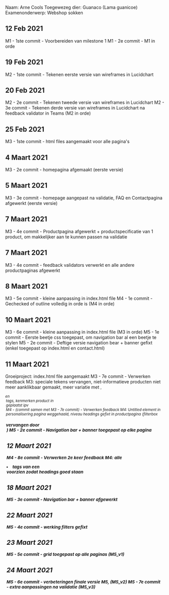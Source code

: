 Naam: Arne Cools Toegewezeg dier: Guanaco (Lama guanicoe)
Examenonderwerp: Webshop sokken

## 12 Feb 2021

M1 - 1ste commit - Voorbereiden van milestone 1 M1 - 2e commit - M1 in orde

## 19 Feb 2021

M2 - 1ste commit - Tekenen eerste versie van wireframes in Lucidchart

## 20 Feb 2021

M2 - 2e commit - Tekenen tweede versie van wireframes in Lucidchart M2 - 3e commit - Tekenen derde versie van wireframes
in Lucidchart na feedback validator in Teams (M2 in orde)

## 25 Feb 2021

M3 - 1ste commit - html files aangemaakt voor alle pagina's

## 4 Maart 2021

M3 - 2e commit - homepagina afgemaakt (eerste versie)

## 5 Maart 2021

M3 - 3e commit - homepage aangepast na validatie, FAQ en Contactpagina afgewerkt (eerste versie)

## 7 Maart 2021

M3 - 4e commit - Productpagina afgewerkt + productspecificatie van 1 product, om makkelijker aan te kunnen passen na
validatie

## 7 Maart 2021

M3 - 4e commit - feedback validators verwerkt en alle andere productpaginas afgewerkt

## 8 Maart 2021

M3 - 5e commit - kleine aanpassing in index.html file M4 - 1e commit - Gechecked of outline volledig in orde is (M4 in
orde)

## 10 Maart 2021

M3 - 6e commit - kleine aanpassing in index.html file (M3 in orde)
M5 - 1e commit - Eerste beetje css toegepast, om navigation bar al een beetje te stylen M5 - 2e commit - Deftige versie
navigation bear + banner gefixt (enkel toegepast op index.html en contact.html)

## 11 Maart 2021

Groeiproject: index.html file aangemaakt 
M3 - 7e commit - Verwerken feedback M3: speciale tekens vervangen, niet-informatieve producten niet meer aanklikbaar gemaakt, meer variatie met <small>, <address> en <legend> tags, kenmerken product in <section> geplaatst ipv <aside>
M4 - (commit samen met M3 - 7e commit) - Verwerken feedback M4: Untitled element in personalisering pagina weggehaald, niveau headings gefixt in productpagina (filterbox <h3> vervangen door <legend>) 
M5 - 2e commit - Navigation bar + banner toegepast op elke pagina

## 12 Maart 2021
M4 - 8e commit - Verwerken 2e keer feedback M4: alle <li> tags van een <section> voorzien zodat headings goed staan

## 18 Maart 2021
M5 - 3e commit - Navigation bar + banner afgewerkt

## 22 Maart 2021
M5 - 4e commit - werking filters gefixt

## 23 Maart 2021
M5 - 5e commit - grid toegepast op alle paginas (M5_v1)

## 24 Maart 2021
M5 - 6e commit - verbeteringen finale versie M5, (M5_v2)
M5 - 7e commit - extra aanpassingen na validatie (M5_v3)